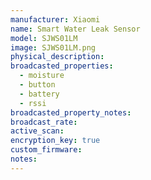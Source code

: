 ```yaml
---
manufacturer: Xiaomi
name: Smart Water Leak Sensor
model: SJWS01LM
image: SJWS01LM.png
physical_description:
broadcasted_properties:
  - moisture
  - button
  - battery
  - rssi
broadcasted_property_notes:
broadcast_rate:
active_scan:
encryption_key: true
custom_firmware:
notes:
---
```

